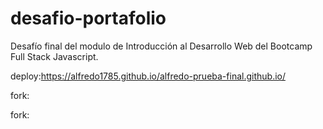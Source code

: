 # desafio-portafolio
Desafío final del modulo de Introducción al Desarrollo Web del Bootcamp Full Stack Javascript.

deploy:https://alfredo1785.github.io/alfredo-prueba-final.github.io/

fork:

fork:
